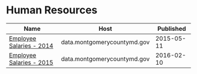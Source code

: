 # Human Resources

Name | Host | Published
---- | ---- | ---------
[Employee Salaries - 2014](../datasets/54rh-89p8.md) | data.montgomerycountymd.gov | 2015-05-11
[Employee Salaries - 2015](../datasets/6rqk-pdub.md) | data.montgomerycountymd.gov | 2016-02-10

